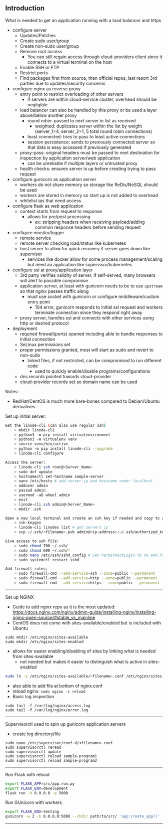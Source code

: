 ## Introduction
What is needed to get an application running with a load balancer and https

- configure server
  * Updates/Patches
  * Create sudo user/group
  * Create non-sudo user/group
  * Remove root access
    - You can still regain access through cloud-providers client since it connects to a virtual terminal on the host
  * Enable SSH or FTP
  * Restrict ports
  * Find packages first from source, then official repos, last resort 3rd parties due to updates/security concerns
- configure nginx as reverse proxy
  * entry point to restrict overloading of other servers
    - if servers are within cloud-service cluster, overhead should be negligible
  * load balancer can also be handled by this proxy or be used a layer above/below another proxy
    - round robin: passed to next server in list as received
      * weighted: duplicates server within the list by weight (server_1=4, server_2=1, 5 total round robin connections)
    - least connected: tries to pass to least active connections
    - session persistence: sends to previously connected server so that data is easy accessed if previously generated
  * proxy-pass: original headers must be passed to next destination for inspection by application server/web application
    - can be unreliable if multiple layers or untrusted proxy
  * health checks: ensures server is up before creating trying to pass request
- configure gunicorn as application server
  * workers do not share memory so storage like ReDis/NoSQL should be used
  * workers are stored in memory so start up is not added to overhead
  * whitelist ips that need access
- configure flask as web application
  * context starts from request to response
    - allows for pre/post processing
      * ex: stripping headers when receiving payload/adding common response headers before sending request
- configure monitor/logger
  * remote service
  * remote server checking load/status like kubernetes
  * host server to allow for quick recovery if server goes down like supervisor
    - services like docker allow for some process management/scaling but need an application like supervisor/kubernetes
- configure ssl at proxy/application layer
  * 3rd party verifies validity of server, if self-served, many browsers will alert to possible compromise
  * application server, at least with gunicorn needs to be to use `upstream` so that nginx passes traffic along
    - must use socket with gunicorn or configure middleware/custom entry point
      * 104 error, gunicorn responds to initial ssl request and workers terminate connection since they respond right away
  * proxy server, handles ssl and connects with other services using http or desired protocol
- deployment
  * required firewall(ports) opened including able to handle responses to initial connection
  * SeLinux permissions set
  * proper permissions granted, most will start as sudo and revert to non-sudo
    - linked files, if not restricted, can be compromised to run different code
      * used to quickly enable/disable programs/configurations
  * dns records pointed towards cloud-provider
  * cloud-provider records set so domain name can be used

Notes: 
- RedHat/CentOS is much more bare-bones compared to Debian/Ubuntu derivatives

Set up initial server:
```bash
Get the linode-cli (can also use regular ssh)
    > mkdir linode-cli
    > python3 -m pip install virtualenvironment
    > python3 -m virtualenv venv
    > source venv/bin/active
    > python -m pip install linode-cli --upgrade
    > linode-cli configure

Access the server:
    > linode-cli ssh root@<Server_Name>
    > sudo dnf update
    > hostnamectl set-hostname sample-server
    > nano /etc/hosts # add server-ip and hostname under localhost
    > adduser admin
    > passwd admin
    > usermod -aG wheel admin
    > exit
    > linode-cli ssh admin@<Server_Name>
    > mkdir .ssh

Open a new local terminal and create an ssh key if needed and copy to server:
    > ssh-keygen
    > linode-cli linodes list # get servers ip
    > scp ~/.ssh/<filename>.pub admin@<ip-address>:~/.ssh/authorized_keys

Give access to ssh file:
    > sudo chmod 700 ~/.ssh/
    > sudo chmod 600 ~/.ssh/*
    > sudo nano /etc/ssh/sshd_config # Set PermitRootLogin to no and PasswordAuthentication no
    > sudo systemctl restart sshd

Add firewall rules:
    > sudo firewall-cmd --add-service=ssh --zone=public --permanent
    > sudo firewall-cmd --add-service=http --zone=public --permanent
    > sudo firewall-cmd --add-service=https --zone=public --permanent
```
---
Set up NGINX
- Guide to add nginx repo as it is the most updated: https://docs.nginx.com/nginx/admin-guide/installing-nginx/installing-nginx-open-source/#stable_vs_mainline
- CentOS does not come with sites-available/enabled but is included with Ubuntu
```
sudo mkdir /etc/nginx/sites-available
sudo mkdir /etc/nginx/sites-enabled
```
- allows for easier enabling/disabling of sites by linking what is needed from sites-available
  * not needed but makes it easier to distinguish what is active in sites-enabled
```bash
sudo ln -s /etc/nginx/sites-available/<filename>.conf /etc/nginx/sites-enabled/
```
- also able to add file at bottom of nginx.conf
- reload nginx: `sudo nginx -s reload`
- Basic log inspection
```
sudo tail -f /var/log/nginx/access.log
sudo tail -f /var/log/nginx/error.log
```
---

Supervisorctl used to spin up gunicorn application servers
- create log directory/file
```
sudo nano /etc/supervisor/conf.d/<filename>.conf
sudo supervisorctl reread
sudo supervisorctl update
sudo supervisorctl reload sample-program1
sudo supervisorctl reload sample-program2
```
---

Run Flask with reload
```bash
export FLASK_APP=src/app.run.py
export FLASK_ENV=development
flask run -h 0.0.0.0 -p 5000
```

Run GUnicorn with workers
```bash
export FLASK_ENV=testing
gunicorn -w 2 -b 0.0.0.0:5000 --chdir path/to/src/ 'app:create_app()'
```
---
